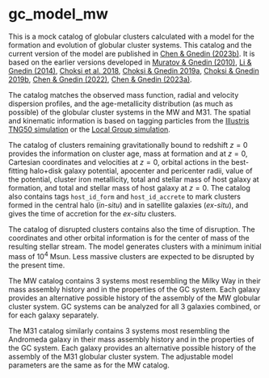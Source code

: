# gc_model_mw

This is a mock catalog of globular clusters calculated with a model for the formation and evolution of globular cluster systems. This catalog and the current version of the model are published in [Chen & Gnedin (2023b)](https://arxiv.org/abs/2309.13374). It is based on the earlier versions developed in [Muratov & Gnedin (2010)](https://ui.adsabs.harvard.edu/abs/2010ApJ...718.1266M/abstract), [Li & Gnedin (2014)](https://ui.adsabs.harvard.edu/abs/2014ApJ...796...10L/abstract), [Choksi et al. 2018](https://ui.adsabs.harvard.edu/abs/2018MNRAS.480.2343C/abstract),
[Choksi & Gnedin 2019a](https://ui.adsabs.harvard.edu/abs/2019MNRAS.486..331C/abstract),
[Choksi & Gnedin 2019b](https://ui.adsabs.harvard.edu/abs/2019MNRAS.488.5409C/abstract),
[Chen & Gnedin (2022)](https://ui.adsabs.harvard.edu/abs/2022MNRAS.514.4736C/abstract),
[Chen & Gnedin (2023a)](https://ui.adsabs.harvard.edu/abs/2023MNRAS.522.5638C/abstract).

The catalog matches the observed mass function, radial and velocity dispersion profiles, and the age-metallicity distribution (as much as possible) of the globular cluster systems in the MW and M31. The spatial and kinematic information is based on tagging particles from the [Illustris TNG50 simulation](https://www.tng-project.org/data/downloads/TNG50-1/) or the [Local Group simulation](https://ui.adsabs.harvard.edu/abs/2023MNRAS.522.5638C/abstract).

The catalog of clusters remaining gravitationally bound to redshift $z=0$ provides the information on cluster age, mass at formation and at $z=0$, Cartesian coordinates and velocities at $z=0$, orbital actions in the best-fitting halo+disk galaxy potential, apocenter and pericenter radii, value of the potential, cluster iron metallicity, total and stellar mass of host galaxy at formation, and total and stellar mass of host galaxy at $z=0$. The catalog also contains tags `host_id_form` and `host_id_accrete` to mark clusters formed in the central halo (_in-situ_) and in satellite galaxies (_ex-situ_), and gives the time of accretion for the _ex-situ_ clusters.

The catalog of disrupted clusters contains also the time of disruption. The coordinates and other orbital information is for the center of mass of the resulting stellar stream. The model generates clusters with a minimum initial mass of $10^4$ Msun. Less massive clusters are expected to be disrupted by the present time.

The MW catalog contains 3 systems most resembling the Milky Way in their mass assembly history and in the properties of the GC system. Each galaxy provides an alternative possible history of the assembly of the MW globular cluster system. GC systems can be analyzed for all 3 galaxies combined, or for each galaxy separately.

The M31 catalog similarly contains 3 systems most resembling the Andromeda galaxy in their mass assembly history and in the properties of the GC system. Each galaxy provides an alternative possible history of the assembly of the M31 globular cluster system. The adjustable model parameters are the same as for the MW catalog.
